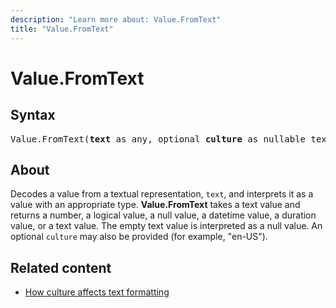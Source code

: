```yaml
---
description: "Learn more about: Value.FromText"
title: "Value.FromText"
---
```

# Value.FromText

## Syntax

<pre>
Value.FromText(<b>text</b> as any, optional <b>culture</b> as nullable text) as any
</pre>

## About

Decodes a value from a textual representation, `text`, and interprets it as a value with an appropriate type. **Value.FromText** takes a text value and returns a number, a logical value, a null value, a datetime value, a duration value, or a text value. The empty text value is interpreted as a null value. An optional `culture` may also be provided (for example, "en-US").

## Related content

* [How culture affects text formatting](how-culture-affects-text-formatting.md)
